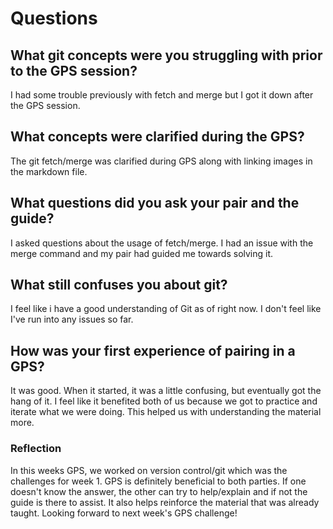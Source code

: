 # Questions

## What git concepts were you struggling with prior to the GPS session?

I had some trouble previously with fetch and merge but I got it down after the GPS session.

## What concepts were clarified during the GPS?

The git fetch/merge was clarified during GPS along with linking images in the markdown file.

## What questions did you ask your pair and the guide?

I asked questions about the usage of fetch/merge. I had an issue with the merge command and my pair had guided me towards solving it.

## What still confuses you about git?

I feel like i have a good understanding of Git as of right now. I don't feel like I've run into any issues so far.

## How was your first experience of pairing in a GPS?

It was good. When it started, it was a little confusing, but eventually got the hang of it. I feel like it benefited both of us because we got to practice and iterate what we were doing. This helped us with understanding the material more.

### Reflection

In this weeks GPS, we worked on version control/git which was the challenges for week 1. GPS is definitely beneficial to both parties. If one doesn't know the answer, the other can try to help/explain and if not the guide is there to assist. It also helps reinforce the material that was already taught. Looking forward to next week's GPS challenge!


